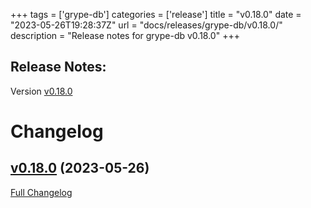 +++
tags = ['grype-db']
categories = ['release']
title = "v0.18.0"
date = "2023-05-26T19:28:37Z"
url = "docs/releases/grype-db/v0.18.0/"
description = "Release notes for grype-db v0.18.0"
+++

## Release Notes:
Version [v0.18.0](https://github.com/anchore/grype-db/releases/tag/v0.18.0)

# Changelog

## [v0.18.0](https://github.com/anchore/grype-db/tree/v0.18.0) (2023-05-26)

[Full Changelog](https://github.com/anchore/grype-db/compare/v0.17.0...v0.18.0)

